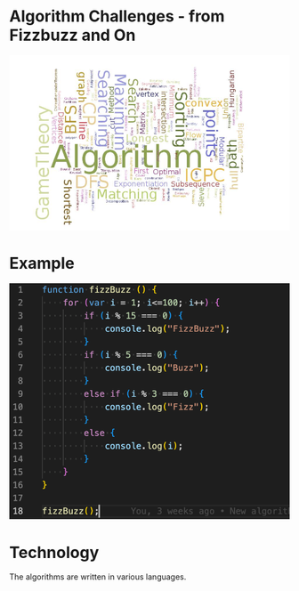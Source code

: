 # Algorithm Challenges - from Fizzbuzz and On
<img src = "https://github.com/rachel-l-sanchez/Algorithm-Challenges/blob/8a9b7b6d19d774b6fb87665ee18813ac47b25205/Competitive-Programming-1.jpeg" alt=Algorithm Word Cloud>

# Example

<img src ="https://github.com/rachel-l-sanchez/Algorithm-Challenges/blob/df49c4e0ecdb51314c8f4e4ee50e1ad9946d1a74/Screen%20Shot%202022-07-18%20at%207.47.55%20PM.png" alt=Fizzbuzz>

# Technology

The algorithms are written in various languages. 
